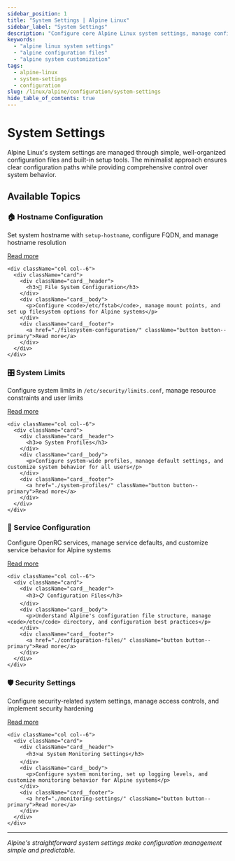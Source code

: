 ```yaml
---
sidebar_position: 1
title: "System Settings | Alpine Linux"
sidebar_label: "System Settings"
description: "Configure core Alpine Linux system settings, manage configuration files, and customize system behavior."
keywords:
  - "alpine linux system settings"
  - "alpine configuration files"
  - "alpine system customization"
tags:
  - alpine-linux
  - system-settings
  - configuration
slug: /linux/alpine/configuration/system-settings
hide_table_of_contents: true
---
```


# System Settings

Alpine Linux's system settings are managed through simple, well-organized configuration files and built-in setup tools. The minimalist approach ensures clear configuration paths while providing comprehensive control over system behavior.

## Available Topics

<div className="container">
  <div className="row">
    <div className="col col--6">
      <div className="card">
        <div className="card__header">
          <h3>🏠 Hostname Configuration</h3>
        </div>
        <div className="card__body">
          <p>Set system hostname with <code>setup-hostname</code>, configure FQDN, and manage hostname resolution</p>
        </div>
        <div className="card__footer">
          <a href="./hostname-configuration/" className="button button--primary">Read more</a>
        </div>
      </div>
    </div>
    
    <div className="col col--6">
      <div className="card">
        <div className="card__header">
          <h3>📁 File System Configuration</h3>
        </div>
        <div className="card__body">
          <p>Configure <code>/etc/fstab</code>, manage mount points, and set up filesystem options for Alpine systems</p>
        </div>
        <div className="card__footer">
          <a href="./filesystem-configuration/" className="button button--primary">Read more</a>
        </div>
      </div>
    </div>
  </div>

  <div className="row">
    <div className="col col--6">
      <div className="card">
        <div className="card__header">
          <h3>🎛️ System Limits</h3>
        </div>
        <div className="card__body">
          <p>Configure system limits in <code>/etc/security/limits.conf</code>, manage resource constraints and user limits</p>
        </div>
        <div className="card__footer">
          <a href="./system-limits/" className="button button--primary">Read more</a>
        </div>
      </div>
    </div>
    
    <div className="col col--6">
      <div className="card">
        <div className="card__header">
          <h3>⚙️ System Profiles</h3>
        </div>
        <div className="card__body">
          <p>Configure system-wide profiles, manage default settings, and customize system behavior for all users</p>
        </div>
        <div className="card__footer">
          <a href="./system-profiles/" className="button button--primary">Read more</a>
        </div>
      </div>
    </div>
  </div>

  <div className="row">
    <div className="col col--6">
      <div className="card">
        <div className="card__header">
          <h3>🔧 Service Configuration</h3>
        </div>
        <div className="card__body">
          <p>Configure OpenRC services, manage service defaults, and customize service behavior for Alpine systems</p>
        </div>
        <div className="card__footer">
          <a href="./service-configuration/" className="button button--primary">Read more</a>
        </div>
      </div>
    </div>
    
    <div className="col col--6">
      <div className="card">
        <div className="card__header">
          <h3>📋 Configuration Files</h3>
        </div>
        <div className="card__body">
          <p>Understand Alpine's configuration file structure, manage <code>/etc</code> directory, and configuration best practices</p>
        </div>
        <div className="card__footer">
          <a href="./configuration-files/" className="button button--primary">Read more</a>
        </div>
      </div>
    </div>
  </div>

  <div className="row">
    <div className="col col--6">
      <div className="card">
        <div className="card__header">
          <h3>🛡️ Security Settings</h3>
        </div>
        <div className="card__body">
          <p>Configure security-related system settings, manage access controls, and implement security hardening</p>
        </div>
        <div className="card__footer">
          <a href="./security-settings/" className="button button--primary">Read more</a>
        </div>
      </div>
    </div>
    
    <div className="col col--6">
      <div className="card">
        <div className="card__header">
          <h3>📊 System Monitoring Settings</h3>
        </div>
        <div className="card__body">
          <p>Configure system monitoring, set up logging levels, and customize monitoring behavior for Alpine systems</p>
        </div>
        <div className="card__footer">
          <a href="./monitoring-settings/" className="button button--primary">Read more</a>
        </div>
      </div>
    </div>
  </div>
</div>

---

*Alpine's straightforward system settings make configuration management simple and predictable.*